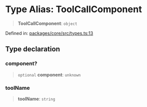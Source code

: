 # Type Alias: ToolCallComponent

> **ToolCallComponent**: `object`

Defined in: [packages/core/src/types.ts:13](https://github.com/GeoDaCenter/openassistant/blob/37d127dc7a76d6b5cf9de906c055e4c904e3dfed/packages/core/src/types.ts#L13)

## Type declaration

### component?

> `optional` **component**: `unknown`

### toolName

> **toolName**: `string`

